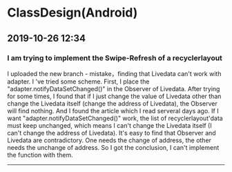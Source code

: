 # ClassDesign(Android)

## 2019-10-26 12:34

### I am trying to implement the Swipe-Refresh of a recyclerlayout

I uploaded the new branch - mistake，finding that Livedata can't work with adapter. I 've tried some scheme.
First, I place the "adapter.notifyDataSetChanged()" in the Observer of Livedata. After trying for some times, I found that if I just change the value of Livedata other than change the Livedata itself (change the address of Livedata), the Observer will find nothing.
And I found the article which I read serveral days ago. If I want "adapter.notifyDataSetChanged()" work, the list of recyclerlayout'data must keep unchanged, which means I can't change the Livedata itself (I can't change the address of Livedata).
It's easy to find that Observer and Livedata are contradictory. One needs the change of address, the other needs the unchange of address.
So I got the conclusion, I can't implement the function with them.

--------------------